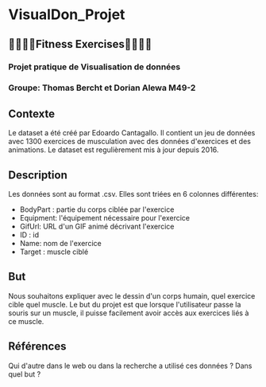 # VisualDon_Projet

## 🏋️‍♀️🏋️‍♂️Fitness Exercises🏋️‍♀️🏋️‍♂️

### Projet pratique de Visualisation de données 
### Groupe: Thomas Bercht et Dorian Alewa M49-2


## Contexte
Le dataset a été créé par Edoardo Cantagallo. Il contient un jeu de données avec 1300 exercices de musculation avec des données d'exercices et des animations. Le dataset est regulièrement mis à jour depuis 2016.


## Description
Les données sont au format .csv. Elles sont triées en 6 colonnes différentes:

- BodyPart : partie du corps ciblée par l'exercice
- Equipment: l'équipement nécessaire pour l'exercice
- GifUrl: URL d'un GIF animé décrivant l'exercice
- ID : id
- Name: nom de l'exercice
- Target : muscle ciblé


## But
Nous souhaitons expliquer avec le dessin d'un corps humain, quel exercice cible quel muscle. Le but du projet est que lorsque l'utilisateur passe la souris sur un muscle, il puisse facilement avoir accès aux exercices liés à ce muscle.

## Références
Qui d'autre dans le web ou dans la recherche a utilisé ces données ? Dans quel but ?
